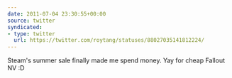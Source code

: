 ```yaml
---
date: 2011-07-04 23:30:55+00:00
source: twitter
syndicated:
- type: twitter
  url: https://twitter.com/roytang/statuses/88027035141812224/
---
```


Steam's summer sale finally made me spend money. Yay for cheap Fallout NV :D